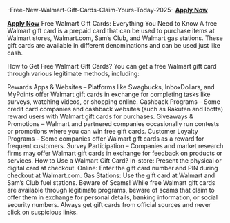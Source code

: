  -Free-New-Walmart-Gift-Cards-Claim-Yours-Today-2025-
**[Apply Now](https://giftcardzero.com/wallmert722/)**

**[Apply Now](https://giftcardzero.com/wallmert722/)**
Free Walmart Gift Cards: Everything You Need to Know
A free Walmart gift card is a prepaid card that can be used to purchase items at Walmart stores, Walmart.com, Sam’s Club, and Walmart gas stations. These gift cards are available in different denominations and can be used just like cash.

How to Get Free Walmart Gift Cards?
You can get a free Walmart gift card through various legitimate methods, including:

Rewards Apps & Websites – Platforms like Swagbucks, InboxDollars, and MyPoints offer Walmart gift cards in exchange for completing tasks like surveys, watching videos, or shopping online.
Cashback Programs – Some credit card companies and cashback websites (such as Rakuten and Ibotta) reward users with Walmart gift cards for purchases.
Giveaways & Promotions – Walmart and partnered companies occasionally run contests or promotions where you can win free gift cards.
Customer Loyalty Programs – Some companies offer Walmart gift cards as a reward for frequent customers.
Survey Participation – Companies and market research firms may offer Walmart gift cards in exchange for feedback on products or services.
How to Use a Walmart Gift Card?
In-store: Present the physical or digital card at checkout.
Online: Enter the gift card number and PIN during checkout at Walmart.com.
Gas Stations: Use the gift card at Walmart and Sam’s Club fuel stations.
Beware of Scams!
While free Walmart gift cards are available through legitimate programs, beware of scams that claim to offer them in exchange for personal details, banking information, or social security numbers. Always get gift cards from official sources and never click on suspicious links.
